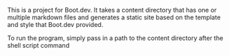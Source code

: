 This is a project for Boot.dev.
It takes a content directory that has one or multiple markdown files and generates a 
static site based on the template and style that Boot.dev provided. 

To run the program, simply pass in a path to the content directory after the shell script command
